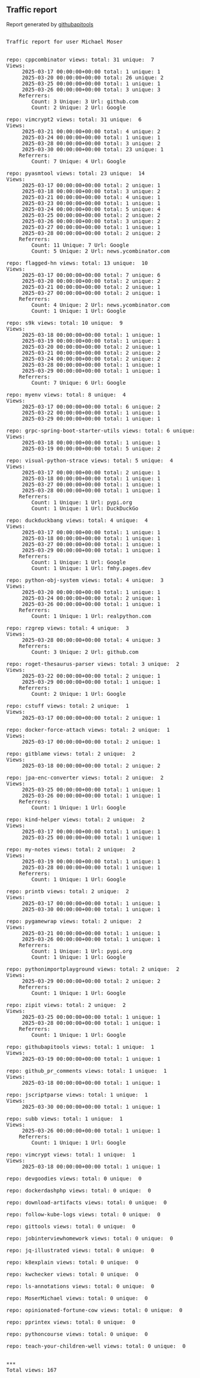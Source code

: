 <h2> Traffic report </h2>

Report generated by <a href="https://github.com/MoserMichael/githubapitools">githubapitools</a>

<pre>

Traffic report for user Michael Moser


repo: cppcombinator views: total: 31 unique:  7
Views:
	 2025-03-17 00:00:00+00:00 total: 1 unique: 1
	 2025-03-20 00:00:00+00:00 total: 26 unique: 2
	 2025-03-25 00:00:00+00:00 total: 1 unique: 1
	 2025-03-26 00:00:00+00:00 total: 3 unique: 3
	Referrers:
		Count: 3 Unique: 3 Url: github.com
		Count: 2 Unique: 2 Url: Google

repo: vimcrypt2 views: total: 31 unique:  6
Views:
	 2025-03-21 00:00:00+00:00 total: 4 unique: 2
	 2025-03-24 00:00:00+00:00 total: 1 unique: 1
	 2025-03-28 00:00:00+00:00 total: 3 unique: 2
	 2025-03-30 00:00:00+00:00 total: 23 unique: 1
	Referrers:
		Count: 7 Unique: 4 Url: Google

repo: pyasmtool views: total: 23 unique:  14
Views:
	 2025-03-17 00:00:00+00:00 total: 2 unique: 1
	 2025-03-18 00:00:00+00:00 total: 3 unique: 2
	 2025-03-21 00:00:00+00:00 total: 4 unique: 1
	 2025-03-23 00:00:00+00:00 total: 1 unique: 1
	 2025-03-24 00:00:00+00:00 total: 5 unique: 4
	 2025-03-25 00:00:00+00:00 total: 2 unique: 2
	 2025-03-26 00:00:00+00:00 total: 3 unique: 2
	 2025-03-27 00:00:00+00:00 total: 1 unique: 1
	 2025-03-28 00:00:00+00:00 total: 2 unique: 2
	Referrers:
		Count: 11 Unique: 7 Url: Google
		Count: 5 Unique: 2 Url: news.ycombinator.com

repo: flagged-hn views: total: 13 unique:  10
Views:
	 2025-03-17 00:00:00+00:00 total: 7 unique: 6
	 2025-03-20 00:00:00+00:00 total: 2 unique: 2
	 2025-03-21 00:00:00+00:00 total: 2 unique: 1
	 2025-03-27 00:00:00+00:00 total: 2 unique: 1
	Referrers:
		Count: 4 Unique: 2 Url: news.ycombinator.com
		Count: 1 Unique: 1 Url: Google

repo: s9k views: total: 10 unique:  9
Views:
	 2025-03-18 00:00:00+00:00 total: 1 unique: 1
	 2025-03-19 00:00:00+00:00 total: 1 unique: 1
	 2025-03-20 00:00:00+00:00 total: 2 unique: 1
	 2025-03-21 00:00:00+00:00 total: 2 unique: 2
	 2025-03-24 00:00:00+00:00 total: 2 unique: 2
	 2025-03-28 00:00:00+00:00 total: 1 unique: 1
	 2025-03-29 00:00:00+00:00 total: 1 unique: 1
	Referrers:
		Count: 7 Unique: 6 Url: Google

repo: myenv views: total: 8 unique:  4
Views:
	 2025-03-17 00:00:00+00:00 total: 6 unique: 2
	 2025-03-22 00:00:00+00:00 total: 1 unique: 1
	 2025-03-29 00:00:00+00:00 total: 1 unique: 1

repo: grpc-spring-boot-starter-utils views: total: 6 unique:  3
Views:
	 2025-03-18 00:00:00+00:00 total: 1 unique: 1
	 2025-03-19 00:00:00+00:00 total: 5 unique: 2

repo: visual-python-strace views: total: 5 unique:  4
Views:
	 2025-03-17 00:00:00+00:00 total: 2 unique: 1
	 2025-03-18 00:00:00+00:00 total: 1 unique: 1
	 2025-03-27 00:00:00+00:00 total: 1 unique: 1
	 2025-03-28 00:00:00+00:00 total: 1 unique: 1
	Referrers:
		Count: 1 Unique: 1 Url: pypi.org
		Count: 1 Unique: 1 Url: DuckDuckGo

repo: duckduckbang views: total: 4 unique:  4
Views:
	 2025-03-17 00:00:00+00:00 total: 1 unique: 1
	 2025-03-18 00:00:00+00:00 total: 1 unique: 1
	 2025-03-27 00:00:00+00:00 total: 1 unique: 1
	 2025-03-29 00:00:00+00:00 total: 1 unique: 1
	Referrers:
		Count: 1 Unique: 1 Url: Google
		Count: 1 Unique: 1 Url: fmhy.pages.dev

repo: python-obj-system views: total: 4 unique:  3
Views:
	 2025-03-20 00:00:00+00:00 total: 1 unique: 1
	 2025-03-24 00:00:00+00:00 total: 2 unique: 1
	 2025-03-26 00:00:00+00:00 total: 1 unique: 1
	Referrers:
		Count: 1 Unique: 1 Url: realpython.com

repo: rzgrep views: total: 4 unique:  3
Views:
	 2025-03-28 00:00:00+00:00 total: 4 unique: 3
	Referrers:
		Count: 3 Unique: 2 Url: github.com

repo: roget-thesaurus-parser views: total: 3 unique:  2
Views:
	 2025-03-22 00:00:00+00:00 total: 2 unique: 1
	 2025-03-29 00:00:00+00:00 total: 1 unique: 1
	Referrers:
		Count: 2 Unique: 1 Url: Google

repo: cstuff views: total: 2 unique:  1
Views:
	 2025-03-17 00:00:00+00:00 total: 2 unique: 1

repo: docker-force-attach views: total: 2 unique:  1
Views:
	 2025-03-17 00:00:00+00:00 total: 2 unique: 1

repo: gitblame views: total: 2 unique:  2
Views:
	 2025-03-18 00:00:00+00:00 total: 2 unique: 2

repo: jpa-enc-converter views: total: 2 unique:  2
Views:
	 2025-03-25 00:00:00+00:00 total: 1 unique: 1
	 2025-03-26 00:00:00+00:00 total: 1 unique: 1
	Referrers:
		Count: 1 Unique: 1 Url: Google

repo: kind-helper views: total: 2 unique:  2
Views:
	 2025-03-17 00:00:00+00:00 total: 1 unique: 1
	 2025-03-25 00:00:00+00:00 total: 1 unique: 1

repo: my-notes views: total: 2 unique:  2
Views:
	 2025-03-19 00:00:00+00:00 total: 1 unique: 1
	 2025-03-28 00:00:00+00:00 total: 1 unique: 1
	Referrers:
		Count: 1 Unique: 1 Url: Google

repo: printb views: total: 2 unique:  2
Views:
	 2025-03-17 00:00:00+00:00 total: 1 unique: 1
	 2025-03-30 00:00:00+00:00 total: 1 unique: 1

repo: pygamewrap views: total: 2 unique:  2
Views:
	 2025-03-21 00:00:00+00:00 total: 1 unique: 1
	 2025-03-26 00:00:00+00:00 total: 1 unique: 1
	Referrers:
		Count: 1 Unique: 1 Url: pypi.org
		Count: 1 Unique: 1 Url: Google

repo: pythonimportplayground views: total: 2 unique:  2
Views:
	 2025-03-29 00:00:00+00:00 total: 2 unique: 2
	Referrers:
		Count: 1 Unique: 1 Url: Google

repo: zipit views: total: 2 unique:  2
Views:
	 2025-03-25 00:00:00+00:00 total: 1 unique: 1
	 2025-03-28 00:00:00+00:00 total: 1 unique: 1
	Referrers:
		Count: 1 Unique: 1 Url: Google

repo: githubapitools views: total: 1 unique:  1
Views:
	 2025-03-19 00:00:00+00:00 total: 1 unique: 1

repo: github_pr_comments views: total: 1 unique:  1
Views:
	 2025-03-18 00:00:00+00:00 total: 1 unique: 1

repo: jscriptparse views: total: 1 unique:  1
Views:
	 2025-03-30 00:00:00+00:00 total: 1 unique: 1

repo: subb views: total: 1 unique:  1
Views:
	 2025-03-26 00:00:00+00:00 total: 1 unique: 1
	Referrers:
		Count: 1 Unique: 1 Url: Google

repo: vimcrypt views: total: 1 unique:  1
Views:
	 2025-03-18 00:00:00+00:00 total: 1 unique: 1

repo: devgoodies views: total: 0 unique:  0

repo: dockerdashphp views: total: 0 unique:  0

repo: download-artifacts views: total: 0 unique:  0

repo: follow-kube-logs views: total: 0 unique:  0

repo: gittools views: total: 0 unique:  0

repo: jobinterviewhomework views: total: 0 unique:  0

repo: jq-illustrated views: total: 0 unique:  0

repo: k8explain views: total: 0 unique:  0

repo: kwchecker views: total: 0 unique:  0

repo: ls-annotations views: total: 0 unique:  0

repo: MoserMichael views: total: 0 unique:  0

repo: opinionated-fortune-cow views: total: 0 unique:  0

repo: pprintex views: total: 0 unique:  0

repo: pythoncourse views: total: 0 unique:  0

repo: teach-your-children-well views: total: 0 unique:  0


***
Total views: 167
